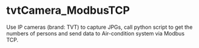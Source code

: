 # tvtCamera_ModbusTCP

Use IP cameras (brand: TVT) to capture JPGs, call python script to get the numbers of persons and send data to Air-condition system via Modbus TCP.